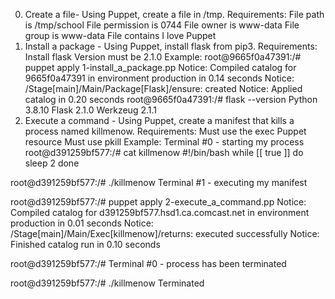 0. Create a file- Using Puppet, create a file in /tmp.
Requirements:
File path is /tmp/school
File permission is 0744
File owner is www-data
File group is www-data
File contains I love Puppet
1. Install a package - Using Puppet, install flask from pip3.
Requirements:
Install flask
Version must be 2.1.0
Example:
root@9665f0a47391:/# puppet apply 1-install_a_package.pp
Notice: Compiled catalog for 9665f0a47391 in environment production in 0.14 seconds
Notice: /Stage[main]/Main/Package[Flask]/ensure: created
Notice: Applied catalog in 0.20 seconds
root@9665f0a47391:/# flask --version
Python 3.8.10
Flask 2.1.0
Werkzeug 2.1.1
2. Execute a command - Using Puppet, create a manifest that kills a process named killmenow.
Requirements:
Must use the exec Puppet resource
Must use pkill
Example:
Terminal #0 - starting my process
root@d391259bf577:/# cat killmenow
#!/bin/bash
while [[ true ]]
do
    sleep 2
done

root@d391259bf577:/# ./killmenow
Terminal #1 - executing my manifest

root@d391259bf577:/# puppet apply 2-execute_a_command.pp
Notice: Compiled catalog for d391259bf577.hsd1.ca.comcast.net in environment production in 0.01 seconds
Notice: /Stage[main]/Main/Exec[killmenow]/returns: executed successfully
Notice: Finished catalog run in 0.10 seconds

root@d391259bf577:/# 
Terminal #0 - process has been terminated

root@d391259bf577:/# ./killmenow
Terminated
